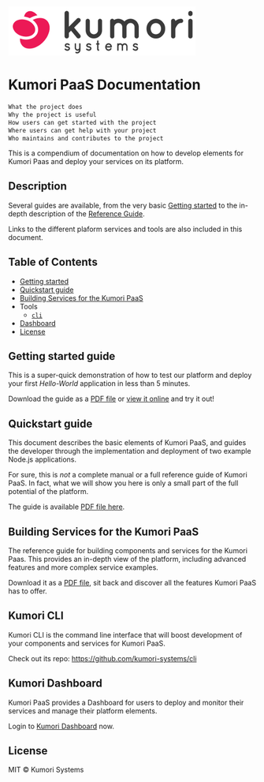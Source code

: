 ![Kumori Logo](assets/_kumori_logo_with_name_mini.png?raw=true)

# Kumori PaaS Documentation


    What the project does
    Why the project is useful
    How users can get started with the project
    Where users can get help with your project
    Who maintains and contributes to the project



This is a compendium of documentation on how to develop elements for Kumori Paas
and deploy your services on its platform.

## Description

Several guides are available, from the very basic [Getting started]() to the
in-depth description of the [Reference Guide]().

Links to the different plaform services and tools are also included in this
document.


## Table of Contents

* [Getting started](#getting-started-guide)
* [Quickstart guide](#quickstart-guide)
* [Building Services for the Kumori PaaS](#building-services-for-the-kumori-paas)
* Tools
  * [`cli`](#kumori-cli)
* [Dashboard](#kumori-dashboard)
* [License](#license)

## Getting started guide

This is a super-quick demonstration of how to test our platform and deploy your
first *Hello-World* application in less than 5 minutes.

Download the guide as a [PDF file](01-getting-started/manual.pdf) or [view it
online](01-getting-started/manual.adoc) and try it out!


## Quickstart guide

This document describes the basic elements of Kumori PaaS, and guides the
developer through the implementation and deployment of two example Node.js
applications.

For sure, this is *not* a complete manual or a full reference guide of Kumori
PaaS. In fact, what we will show you here is only a small part of the full
potential of the platform.

The guide is available [PDF file here](02-quickstart-guide/README.pdf).


## Building Services for the Kumori PaaS

The reference guide for building components and services for the Kumori Paas.
This provides an in-depth view of the platform, including advanced features and
more complex service examples.

Download it as a [PDF file](03-building-services/manual.pdf), sit back and
discover all the features Kumori PaaS has to offer.

## Kumori CLI

Kumori CLI is the command line interface that will boost development of your
components and services for Kumori PaaS.

Check out its repo: https://github.com/kumori-systems/cli


## Kumori Dashboard

Kumori PaaS provides a Dashboard for users to deploy and monitor their services
and manage their platform elements.

Login to [Kumori Dashboard](https://dashboard.baco.kumori.systems) now.



## License

MIT © Kumori Systems
